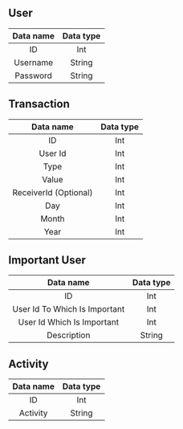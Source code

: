 ## User

| Data name | Data type |
|:---------:|:---------:|
|    ID     |    Int    |
| Username  |  String   |
| Password  |  String   |

## Transaction

|       Data name       | Data type |
|:---------------------:|:---------:|
|          ID           |    Int    |
|        User Id        |    Int    |
|         Type          |    Int    |
|         Value         |    Int    |
| ReceiverId (Optional) |    Int    |
|          Day          |    Int    |
|         Month         |    Int    |
|         Year          |    Int    |

## Important User

|           Data name           | Data type |
|:-----------------------------:|:---------:|
|              ID               |    Int    |
| User Id To Which Is Important |    Int    |
|  User Id Which Is Important   |    Int    |
|          Description          |  String   |

## Activity

| Data name | Data type |
|:---------:|:---------:|
|    ID     |    Int    |
| Activity  |  String   |